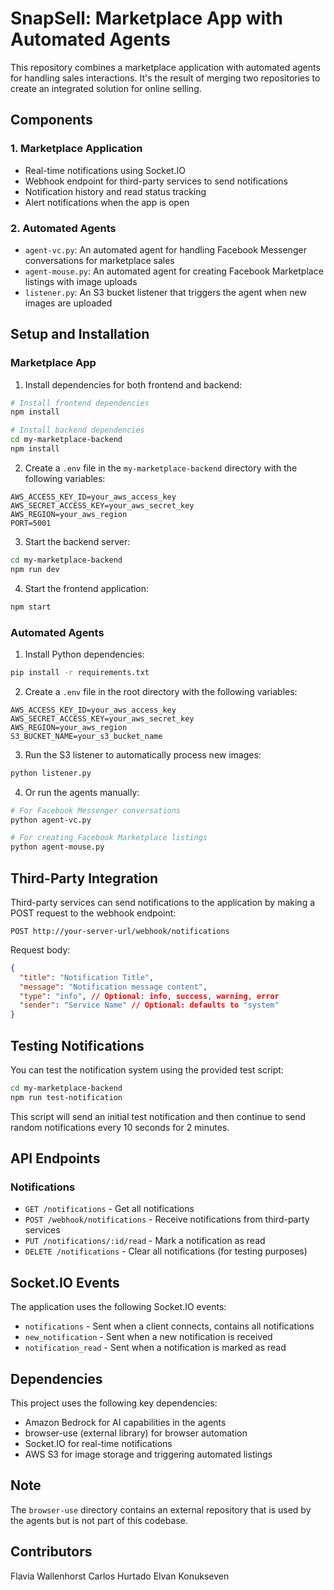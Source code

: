 # SnapSell: Marketplace App with Automated Agents

This repository combines a marketplace application with automated agents for handling sales interactions. It's the result of merging two repositories to create an integrated solution for online selling.

## Components

### 1. Marketplace Application
- Real-time notifications using Socket.IO
- Webhook endpoint for third-party services to send notifications
- Notification history and read status tracking
- Alert notifications when the app is open

### 2. Automated Agents
- `agent-vc.py`: An automated agent for handling Facebook Messenger conversations for marketplace sales
- `agent-mouse.py`: An automated agent for creating Facebook Marketplace listings with image uploads
- `listener.py`: An S3 bucket listener that triggers the agent when new images are uploaded

## Setup and Installation

### Marketplace App

1. Install dependencies for both frontend and backend:

```bash
# Install frontend dependencies
npm install

# Install backend dependencies
cd my-marketplace-backend
npm install
```

2. Create a `.env` file in the `my-marketplace-backend` directory with the following variables:

```
AWS_ACCESS_KEY_ID=your_aws_access_key
AWS_SECRET_ACCESS_KEY=your_aws_secret_key
AWS_REGION=your_aws_region
PORT=5001
```

3. Start the backend server:

```bash
cd my-marketplace-backend
npm run dev
```

4. Start the frontend application:

```bash
npm start
```

### Automated Agents

1. Install Python dependencies:

```bash
pip install -r requirements.txt
```

2. Create a `.env` file in the root directory with the following variables:

```
AWS_ACCESS_KEY_ID=your_aws_access_key
AWS_SECRET_ACCESS_KEY=your_aws_secret_key
AWS_REGION=your_aws_region
S3_BUCKET_NAME=your_s3_bucket_name
```

3. Run the S3 listener to automatically process new images:

```bash
python listener.py
```

4. Or run the agents manually:

```bash
# For Facebook Messenger conversations
python agent-vc.py

# For creating Facebook Marketplace listings
python agent-mouse.py
```

## Third-Party Integration

Third-party services can send notifications to the application by making a POST request to the webhook endpoint:

```
POST http://your-server-url/webhook/notifications
```

Request body:

```json
{
  "title": "Notification Title",
  "message": "Notification message content",
  "type": "info", // Optional: info, success, warning, error
  "sender": "Service Name" // Optional: defaults to "system"
}
```

## Testing Notifications

You can test the notification system using the provided test script:

```bash
cd my-marketplace-backend
npm run test-notification
```

This script will send an initial test notification and then continue to send random notifications every 10 seconds for 2 minutes.

## API Endpoints

### Notifications

- `GET /notifications` - Get all notifications
- `POST /webhook/notifications` - Receive notifications from third-party services
- `PUT /notifications/:id/read` - Mark a notification as read
- `DELETE /notifications` - Clear all notifications (for testing purposes)

## Socket.IO Events

The application uses the following Socket.IO events:

- `notifications` - Sent when a client connects, contains all notifications
- `new_notification` - Sent when a new notification is received
- `notification_read` - Sent when a notification is marked as read

## Dependencies

This project uses the following key dependencies:
- Amazon Bedrock for AI capabilities in the agents
- browser-use (external library) for browser automation
- Socket.IO for real-time notifications
- AWS S3 for image storage and triggering automated listings

## Note

The `browser-use` directory contains an external repository that is used by the agents but is not part of this codebase. 

## Contributors

Flavia Wallenhorst
Carlos Hurtado
Elvan Konukseven
